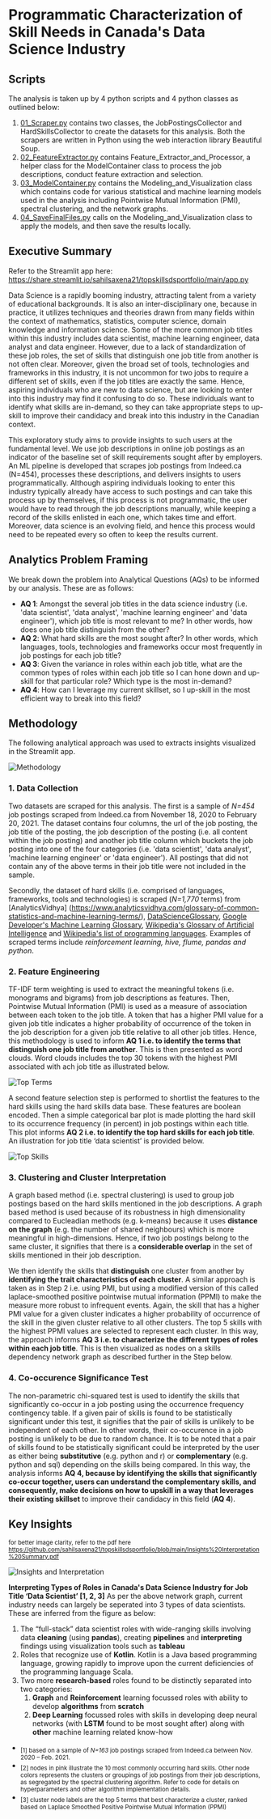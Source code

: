 # Programmatic Characterization of Skill Needs in Canada's Data Science Industry


## Scripts
The analysis is taken up by 4 python scripts and 4 python classes as outlined below:

1. [01_Scraper.py](https://github.com/sahilsaxena21/topskillsdsportfolio/blob/main/_01_Scraper.py) contains two classes, the JobPostingsCollector and HardSkillsCollector to create the datasets for this analysis. Both the scrapers are written in Python using the web interaction library Beautiful Soup.
2. [02_FeatureExtractor.py](https://github.com/sahilsaxena21/topskillsdsportfolio/blob/main/_02_FeatureExtractor.py) contains Feature_Extractor_and_Processor, a helper class for the ModelContainer class to process the job descriptions, conduct feature extraction and selection.
3. [03_ModelContainer.py](https://github.com/sahilsaxena21/topskillsdsportfolio/blob/main/_03_ModelContainer.py) contains the Modeling_and_Visualization class which contains code for various statistical and machine learning models used in the analysis including Pointwise Mutual Information (PMI), spectral clustering, and the network graphs.
4. [04_SaveFinalFiles.py](https://github.com/sahilsaxena21/topskillsdsportfolio/blob/main/_04_SaveFinalFiles.py) calls on the Modeling_and_Visualization class to apply the models, and then save the results locally. 


## Executive Summary

Refer to the Streamlit app here: https://share.streamlit.io/sahilsaxena21/topskillsdsportfolio/main/app.py

Data Science is a rapidly booming industry, attracting talent from a variety of educational backgrounds. It is also an inter-disciplinary one, because in practice, it utilizes techniques and theories drawn from many fields within the context of mathematics, statistics, computer science, domain knowledge and information science. Some of the more common job titles within this industry includes data scientist, machine learning engineer, data analyst and data engineer. However, due to a lack of standardization of these job roles, the set of skills that distinguish one job title from another is not often clear. Moreover, given the broad set of tools, technologies and frameworks in this industry, it is not uncommon for two jobs to require a different set of skills, even if the job titles are exactly the same. Hence, aspiring individuals who are new to data science, but are looking to enter into this industry may find it confusing to do so. These individuals want to identify what skills are in-demand, so they can take appropriate steps to up-skill to improve their candidacy and break into this industry in the Canadian context.

This exploratory study aims to provide insights to such users at the fundamental level. We use job descriptions in online job postings as an indicator of the baseline set of skill requirements sought after by employers. An ML pipeline is developed that scrapes job postings from Indeed.ca (N=454), processes these descriptions, and delivers insights to users programmatically. Although aspiring individuals looking to enter this industry typically already have access to such postings and can take this process up by themselves, if this process is not programmatic, the user would have to read through the job descriptions manually, while keeping a record of the skills enlisted in each one, which takes time and effort. Moreover, data science is an evolving field, and hence this process would need to be repeated every so often to keep the results current.


## Analytics Problem Framing
We break down the problem into Analytical Questions (AQs) to be informed by our analysis. These are as follows: 
* **AQ 1**: Amongst the several job titles in the data science industry (i.e. 'data scientist', 'data analyst', 'machine learning engineer' and 'data engineer'), which job title is most relevant to me? In other words, how does one job title distinguish from the other?
* **AQ 2**: What hard skills are the most sought after? In other words, which languages, tools, technologies and frameworks occur most frequently in job postings for each job title?
* **AQ 3**: Given the variance in roles within each job title, what are the common types of roles within each job title so I can hone down and up-skill for that particular role? Which type is the most in-demand?
* **AQ 4**: How can I leverage my current skillset, so I up-skill in the most efficient way to break into this field?


## Methodology

The following analytical approach was used to extracts insights visualized in the Streamlit app.

![Methodology](https://github.com/sahilsaxena21/topskillsdsportfolio/blob/main/image_files/methodology.png)


### 1. Data Collection

Two datasets are scraped for this analysis.
The first is a sample of _N=454_ job postings scraped from Indeed.ca from November 18, 2020 to February 20, 2021. The dataset contains four columns, the url of the job posting, the job title of the posting, the job description of the posting (i.e. all content within the job posting) and another job title column which buckets the job posting into one of the four categories (i.e. 'data scientist', 'data analyst', 'machine learning engineer' or 'data engineer'). All postings that did not contain any of the above terms in their job title were not included in the sample.

Secondly, the dataset of hard skills (i.e. comprised of languages, frameworks, tools and technologies) is scraped (_N=1,770_ terms) from [AnalyticsVidhya] (https://www.analyticsvidhya.com/glossary-of-common-statistics-and-machine-learning-terms/), [DataScienceGlossary](http://www.datascienceglossary.org/), [Google Developer's Machine Learning Glossary](https://developers.google.com/machine-learning/glossary/), [Wikipedia's Glossary of Artificial Intelligence](https://en.wikipedia.org/wiki/Glossary_of_artificial_intelligence%22) and [Wikipedia's list of programming languages](https://en.m.wikipedia.org/wiki/List_of_programming_languages). Examples of scraped terms include *reinforcement learning, hive, flume, pandas and python*.


### 2. Feature Engineering
TF-IDF term weighting is used to extract the meaningful tokens (i.e. monograms and bigrams) from job descriptions as features. Then, Pointwise Mutual Information (PMI) is used as a measure of association between each token to the job title. A token that has a higher PMI value for a given job title indicates a higher probability of occurrence of the token in the job description for a given job title relative to all other job titles. Hence, this methodology is used to inform **AQ 1 i.e. to identify the terms that distinguish one job title from another**. This is then presented as word clouds. Word clouds includes the top 30 tokens with the highest PMI associated with ach job title as illustrated below.


![Top Terms](https://github.com/sahilsaxena21/topskillsdsportfolio/blob/main/image_files/wordcloud_all.png)


A second feature selection step is performed to shortlist the features to the hard skills using the hard skills data base. These features are boolean encoded. Then a simple categorical bar plot is made plotting the hard skill to its occurrence frequency (in percent) in job postings within each title. This plot informs **AQ 2 i.e. to identify the top hard skills for each job title**. An illustration for job title ‘data scientist’ is provided below.

![Top Skills](https://github.com/sahilsaxena21/topskillsdsportfolio/blob/main/image_files/hardskills.JPG)


### 3. Clustering and Cluster Interpretation
A graph based method (i.e. spectral clustering) is used to group job postings based on the hard skills mentioned in the job descriptions. A graph based method is used because of its robustness in high dimensionality compared to Eucleadian methods (e.g. k-means) because it uses **distance on the graph** (e.g. the number of shared neighbours) which is more meaningful in high-dimensions. Hence, if two job postings belong to the same cluster, it signifies that there is a **considerable overlap** in the set of skills mentioned in their job description.

We then identify the skills that **distinguish** one cluster from another by **identifying the trait characteristics of each cluster**. A similar approach is taken as in Step 2 i.e. using PMI, but using a modified version of this called laplace-smoothed positive pointwise mutual information (PPMI) to make the measure more robust to infrequent events. Again, the skill that has a higher PMI value for a given cluster indicates a higher probability of occurrence of the skill in the given cluster relative to all other clusters. The top 5 skills with the highest PPMI values are selected to represent each cluster. In this way, the approach informs **AQ 3 i.e. to characterize the different types of roles within each job title**. This is then visualized as nodes on a skills dependency network graph as described further in the Step below. 



### 4. Co-occurence Significance Test

The non-parametric chi-squared test is used to identify the skills that significantly co-occur in a job posting using the occurrence frequency contingency table. If a given pair of skills is found to be statistically significant under this test, it signifies that the pair of skills is unlikely to be independent of each other. In other words, their co-occurence in a job posting is unlikely to be due to random chance. It is to be noted that a pair of skills found to be statistically significant could be interpreted by the user as either being **substitutive** (e.g. python and r) or **complementary** (e.g. python and sql) depending on the skills being compared. In this way, the analysis informs **AQ 4, because by identifying the skills that significantly co-occur together, users can understand the complementary skills, and consequently, make decisions on how to upskill in a way that leverages their existing skillset** to improve their candidacy in this field (**AQ 4**).


## Key Insights
<sub>for better image clarity, refer to the pdf here https://github.com/sahilsaxena21/topskillsdsportfolio/blob/main/Insights%20Interpretation%20Summary.pdf</sub>

![Insights and Interpretation](https://github.com/sahilsaxena21/topskillsdsportfolio/blob/main/image_files/dstypes_all.JPG)

**Interpreting Types of Roles in Canada's Data Science Industry for Job Title ‘Data Scientist’ [1, 2, 3]**
As per the above network graph, current industry needs can largely be seperated into 3 types of data scientists. These are inferred from the figure as below:

1.	The “full-stack” data scientist roles with wide-ranging skills involving data **cleaning** (using **pandas**), creating **pipelines** and **interpreting** findings using visualization tools such as **tableau**
2.	Roles that recognize use of **Kotlin**. Kotlin is a Java based programming language, growing rapidly to improve upon the current deficiencies of the programming language Scala.
3.	Two more **research-based** roles found to be distinctly separated into two categories:
    1. **Graph** and **Reinforcement** learning focussed roles with ability to develop **algorithms** from **scratch**
    2. **Deep Learning** focussed roles with skills in developing deep neural networks (with **LSTM** found to be most sought after) along with **other** machine learning related know-how


* <sub>[1] based on a sample of _N=163_ job postings scraped from Indeed.ca between Nov. 2020 – Feb. 2021.</sub>
* <sub>[2] nodes in pink illustrate the 10 most commonly occurring hard skills. Other node colors represents the clusters or groupings of job postings from their job descriptions, as segregated by the spectral clustering algorithm. Refer to code for details on hyperparameters and other algorithm implementation details.</sub>
* <sub>[3] cluster node labels are the top 5 terms that best characterize a cluster, ranked based on Laplace Smoothed Positive Pointwise Mutual Information (PPMI)</sub>
